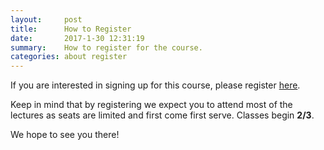 ```yaml
---
layout:     post
title:      How to Register
date:       2017-1-30 12:31:19
summary:    How to register for the course.
categories: about register
---
```


If you are interested in signing up for this course, please register [here](https://goo.gl/forms/PI6i7ii077aHsgua2).

Keep in mind that by registering we expect you to attend most of the lectures as seats are limited and first come first serve. Classes begin **2/3**. 

We hope to see you there!
